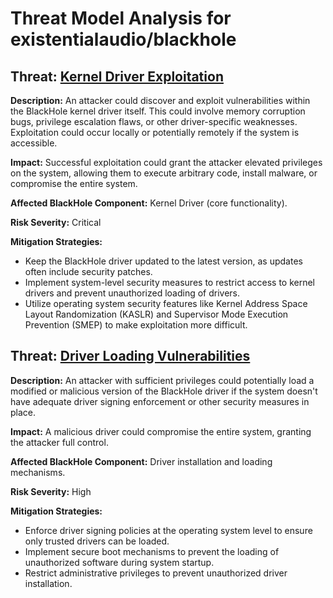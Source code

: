 # Threat Model Analysis for existentialaudio/blackhole

## Threat: [Kernel Driver Exploitation](./threats/kernel_driver_exploitation.md)

**Description:** An attacker could discover and exploit vulnerabilities within the BlackHole kernel driver itself. This could involve memory corruption bugs, privilege escalation flaws, or other driver-specific weaknesses. Exploitation could occur locally or potentially remotely if the system is accessible.

**Impact:** Successful exploitation could grant the attacker elevated privileges on the system, allowing them to execute arbitrary code, install malware, or compromise the entire system.

**Affected BlackHole Component:** Kernel Driver (core functionality).

**Risk Severity:** Critical

**Mitigation Strategies:**
* Keep the BlackHole driver updated to the latest version, as updates often include security patches.
* Implement system-level security measures to restrict access to kernel drivers and prevent unauthorized loading of drivers.
* Utilize operating system security features like Kernel Address Space Layout Randomization (KASLR) and Supervisor Mode Execution Prevention (SMEP) to make exploitation more difficult.

## Threat: [Driver Loading Vulnerabilities](./threats/driver_loading_vulnerabilities.md)

**Description:** An attacker with sufficient privileges could potentially load a modified or malicious version of the BlackHole driver if the system doesn't have adequate driver signing enforcement or other security measures in place.

**Impact:** A malicious driver could compromise the entire system, granting the attacker full control.

**Affected BlackHole Component:** Driver installation and loading mechanisms.

**Risk Severity:** High

**Mitigation Strategies:**
* Enforce driver signing policies at the operating system level to ensure only trusted drivers can be loaded.
* Implement secure boot mechanisms to prevent the loading of unauthorized software during system startup.
* Restrict administrative privileges to prevent unauthorized driver installation.


